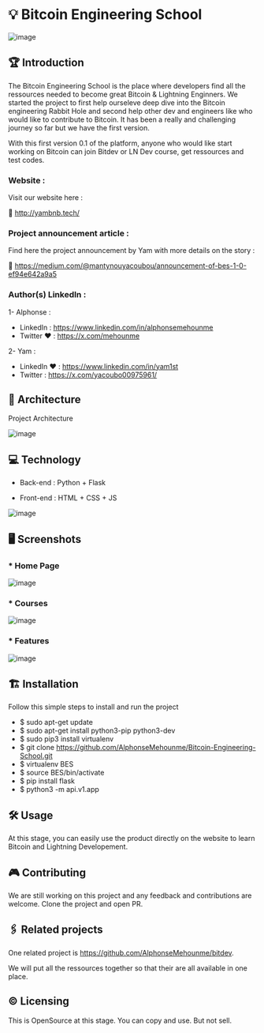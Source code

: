 # 💡 Bitcoin Engineering School

![image](https://github.com/user-attachments/assets/138db078-66a5-462d-a0da-4bc70430d9b1)

## 🏆 Introduction

The Bitcoin Engineering School is the place where developers find all the ressources needed to become great Bitcoin & Lightning Enginners.
We started the project to first help ourseleve deep dive into the Bitcoin engineering Rabbit Hole and second help other dev and engineers like who would like to contribute to Bitcoin.
It has been a really and challenging journey so far but we have the first version.

With this first version 0.1 of the platform, anyone who would like start working on Bitcoin can join Bitdev or LN Dev course, get ressources and test codes.

### Website  : 

Visit our website here :

🔗 http://yambnb.tech/

### Project announcement article : 

Find here the project announcement by Yam with more details on the story : 

🔗 https://medium.com/@mantynouyacoubou/announcement-of-bes-1-0-ef94e642a9a5

### Author(s) LinkedIn : 

1- Alphonse : 

* LinkedIn : https://www.linkedin.com/in/alphonsemehounme
* Twitter ❤️ : https://x.com/mehounme 

2- Yam : 

* LinkedIn ❤️ : https://www.linkedin.com/in/yam1st
* Twitter : https://x.com/yacoubo00975961/

## 📐 Architecture

Project Architecture

![image](https://github.com/user-attachments/assets/07a60d84-36f5-4da8-a4ad-935cdab5d3be)

## 💻 Technology

* Back-end : Python + Flask

* Front-end : HTML + CSS + JS

![image](https://github.com/user-attachments/assets/64c141cc-c4d4-4825-8e54-ef7d2d95ae3f)

## 🖥️ Screenshots

### * Home Page
![image](https://github.com/user-attachments/assets/a935bf88-e039-47f9-8291-8388d3ff6d55)

### * Courses
![image](https://github.com/user-attachments/assets/a05a55e3-0d92-4f59-9960-ba36c556b067)

### * Features
![image](https://github.com/user-attachments/assets/7e18a418-0d81-4939-b218-5ef3229f9ed7)

## 🏗️ Installation

Follow this simple steps to install and run the project

* $ sudo apt-get update
* $ sudo apt-get install python3-pip python3-dev
* $ sudo pip3 install virtualenv
* $ git clone https://github.com/AlphonseMehounme/Bitcoin-Engineering-School.git
* $ virtualenv BES
* $ source BES/bin/activate
* $ pip install flask
* $ python3 -m api.v1.app
  
## 🛠️ Usage

At this stage, you can easily use the product directly on the website to learn Bitcoin and Lightning Developement.

## 🎮 Contributing

We are still working on this project and any feedback and contributions are welcome.
Clone the project and open PR.

## 🖇️ Related projects

One related project is https://github.com/AlphonseMehounme/bitdev.

We will put all the ressources together so that their are all available in one place.

## ©️ Licensing

This is OpenSource at this stage. You can copy and use. But not sell.
